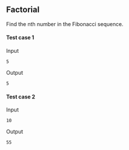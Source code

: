 ## Factorial

Find the nth number in the Fibonacci sequence.


#### Test case 1

Input

```
5
```

Output

```
5
```


#### Test case 2

Input

```
10
```

Output

```
55
```
